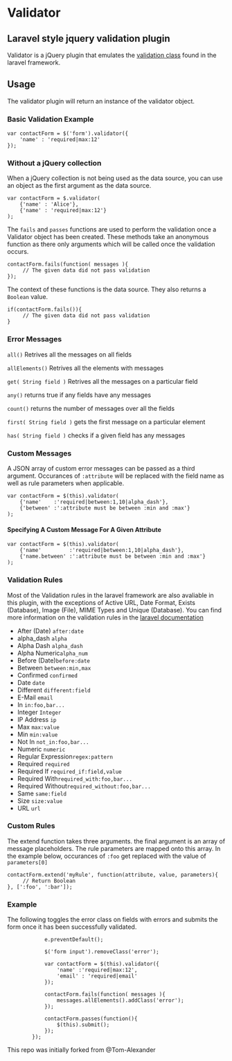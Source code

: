 
# Validator
## Laravel style jquery validation plugin
Validator is a jQuery plugin that emulates the [validation class](http://laravel.com/docs/validation) found in the laravel framework.

## Usage
The validator plugin will return an instance of the validator object.

### Basic Validation Example
```
var contactForm = $('form').validator({
    'name' : 'required|max:12'
});
```
### Without a jQuery collection
When a jQuery collection is not being used as the data source, you can use an object as the first argument as the data source.</p>
```
var contactForm = $.validator(
    {'name' : 'Alice'},
    {'name' : 'required|max:12'}
);
```
The ```fails``` and ```passes``` functions are used to perform the validation once a Validator object has been created. These methods take an anonymous function as there only arguments which will be called once the validation occurs.

```
contactForm.fails(function( messages ){
     // The given data did not pass validation
});
```

The context of these functions is the data source. They also returns a ```Boolean``` value.
```
if(contactForm.fails()){
     // The given data did not pass validation
}
```
### Error Messages

```all()```
Retrives all the messages on all fields

```allElements()```
Retrives all the elements with messages

```get( String field )```
Retrives all the messages on a particular field

```any()```
returns true if any fields have any messages

```count()```
returns the number of messages over all the fields

```first( String field )```
gets the first message on a particular element

```has( String field )```
checks if a given field has any messages

### Custom Messages
A JSON array of custom error messages can be passed as a third argument. Occurances of <code>:attribute</code> will be replaced with the field name as well as rule parameters when applicable.

```
var contactForm = $(this).validator(
    {'name'    :'required|between:1,10|alpha_dash'},
    {'between' :':attribute must be between :min and :max'}
);
```

#### Specifying A Custom Message For A Given Attribute
```
var contactForm = $(this).validator(
    {'name'         :'required|between:1,10|alpha_dash'},
    {'name.between' :':attribute must be between :min and :max'}
);
```

### Validation Rules
Most of the Validation rules in the laravel framework are also avaliable in this plugin, with the exceptions of Active URL, Date Format, Exists (Database), Image (File), MIME Types and Unique (Database). You can find more information on the validation rules in the [laravel documentation](http://laravel.com/docs/validation#available-validation-rules)

* After (Date) ```after:date```
* alpha_dash   ```alpha```
* Alpha Dash   ```alpha_dash```
* Alpha Numeric```alpha_num```
* Before (Date)```before:date```
* Between      ```between:min,max```
* Confirmed    ```confirmed```
* Date         ```date```
* Different    ```different:field```
* E-Mail       ```email```
* In           ```in:foo,bar...```
* Integer      ```Integer```
* IP Address   ```ip```
* Max          ```max:value```
* Min          ```min:value```
* Not In       ```not_in:foo,bar...```
* Numeric      ```numeric```
* Regular Expression```regex:pattern```
* Required     ```required```
* Required If  ```required_if:field,value```
* Required With```required_with:foo,bar...```
* Required Without```required_without:foo,bar...```
* Same         ```same:field```
* Size         ```size:value```
* URL          ```url```
            
### Custom Rules
The extend function takes three arguments. the final argument is an array of message placeholders. The rule parameters are mapped onto this array. In the example below, occurances of ```:foo``` get replaced with the value of ```parameters[0]```
```
contactForm.extend('myRule', function(attribute, value, parameters){
     // Return Boolean
}, [':foo', ':bar']);
```
### Example
The following toggles the error class on fields with errors and submits the form once it has been successfully validated.
```$('form').submit(function(e){
            e.preventDefault();

            $('form input').removeClass('error');
            
            var contactForm = $(this).validator({
                'name' :'required|max:12',
                'email' : 'required|email'
            });

            contactForm.fails(function( messages ){
                messages.allElements().addClass('error');
            });

            contactForm.passes(function(){
                $(this).submit();
            });
        });
```
This repo was initially forked from @Tom-Alexander
